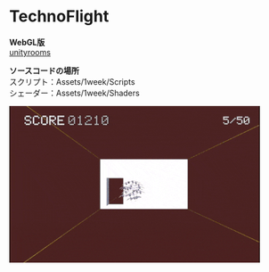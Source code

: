 # TechnoFlight

<b>WebGL版</b><br>
[unityrooms](https://unityroom.com/games/technoflight)

<b>ソースコードの場所</b><br>
スクリプト：Assets/1week/Scripts<br>
シェーダー：Assets/1week/Shaders

![alt](image.gif)
